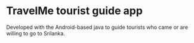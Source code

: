 # TravelMe tourist guide app
Developed with the Android-based java to guide tourists who came or are willing to go to Srilanka.
